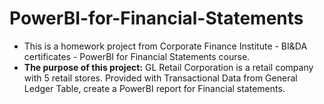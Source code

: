 # PowerBI-for-Financial-Statements
- This is a homework project from Corporate Finance Institute - BI&DA certificates - PowerBI for Financial Statements course.
- **The purpose of this project:** GL Retail Corporation is a retail company with 5 retail stores. Provided with Transactional Data from General Ledger Table, create a PowerBI report for Financial statements.
